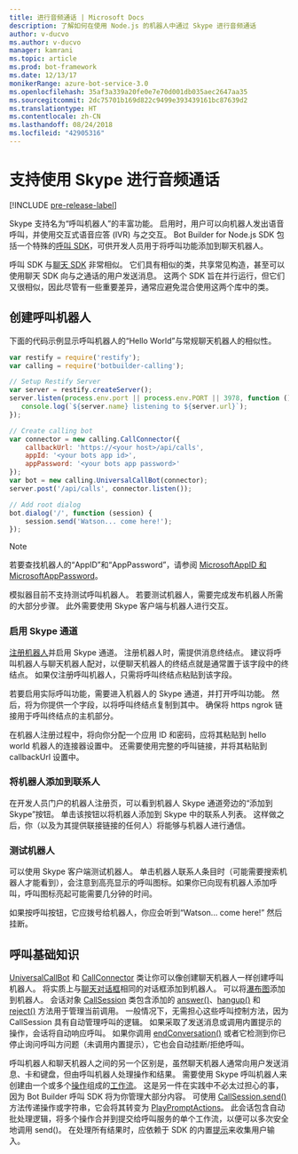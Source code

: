 ```yaml
---
title: 进行音频通话 | Microsoft Docs
description: 了解如何在使用 Node.js 的机器人中通过 Skype 进行音频通话
author: v-ducvo
ms.author: v-ducvo
manager: kamrani
ms.topic: article
ms.prod: bot-framework
ms.date: 12/13/17
monikerRange: azure-bot-service-3.0
ms.openlocfilehash: 35af3a339a20fe0e7e70d001db035aec2647aa35
ms.sourcegitcommit: 2dc75701b169d822c9499e393439161bc87639d2
ms.translationtype: HT
ms.contentlocale: zh-CN
ms.lasthandoff: 08/24/2018
ms.locfileid: "42905316"
---
```

# <a name="support-audio-calls-with-skype"></a>支持使用 Skype 进行音频通话

[!INCLUDE [pre-release-label](../includes/pre-release-label-v3.md)]

Skype 支持名为“呼叫机器人”的丰富功能。  启用时，用户可以向机器人发出语音呼叫，并使用交互式语音应答 (IVR) 与之交互。  Bot Builder for Node.js SDK 包括一个特殊的[呼叫 SDK][calling_sdk]，可供开发人员用于将呼叫功能添加到聊天机器人。   

呼叫 SDK 与[聊天 SDK][chat_sdk] 非常相似。 它们具有相似的类，共享常见构造，甚至可以使用聊天 SDK 向与之通话的用户发送消息。  这两个 SDK 旨在并行运行，但它们又很相似，因此尽管有一些重要差异，通常应避免混合使用这两个库中的类。  

## <a name="create-a-calling-bot"></a>创建呼叫机器人
下面的代码示例显示呼叫机器人的“Hello World”与常规聊天机器人的相似性。 

```javascript
var restify = require('restify');
var calling = require('botbuilder-calling');

// Setup Restify Server
var server = restify.createServer();
server.listen(process.env.port || process.env.PORT || 3978, function () {
   console.log(`${server.name} listening to ${server.url}`); 
});

// Create calling bot
var connector = new calling.CallConnector({
    callbackUrl: 'https://<your host>/api/calls',
    appId: '<your bots app id>',
    appPassword: '<your bots app password>'
});
var bot = new calling.UniversalCallBot(connector);
server.post('/api/calls', connector.listen());

// Add root dialog
bot.dialog('/', function (session) {
    session.send('Watson... come here!');
});
```

> [!NOTE]
> 若要查找机器人的“AppID”和“AppPassword”，请参阅 [MicrosoftAppID 和 MicrosoftAppPassword](~/bot-service-manage-overview.md#microsoftappid-and-microsoftapppassword)。

模拟器目前不支持测试呼叫机器人。 若要测试机器人，需要完成发布机器人所需的大部分步骤。  此外需要使用 Skype 客户端与机器人进行交互。 

### <a name="enable-the-skype-channel"></a>启用 Skype 通道
[注册机器人](../bot-service-quickstart-registration.md)并启用 Skype 通道。 注册机器人时，需提供消息终结点。 建议将呼叫机器人与聊天机器人配对，以便聊天机器人的终结点就是通常置于该字段中的终结点。  如果仅注册呼叫机器人，只需将呼叫终结点粘贴到该字段。  

若要启用实际呼叫功能，需要进入机器人的 Skype 通道，并打开呼叫功能。 然后，将为你提供一个字段，以将呼叫终结点复制到其中。 确保将 https ngrok 链接用于呼叫终结点的主机部分。

在机器人注册过程中，将向你分配一个应用 ID 和密码，应将其粘贴到 hello world 机器人的连接器设置中。 还需要使用完整的呼叫链接，并将其粘贴到 callbackUrl 设置中。

### <a name="add-bot-to-contacts"></a>将机器人添加到联系人
在开发人员门户的机器人注册页，可以看到机器人 Skype 通道旁边的“添加到 Skype”按钮。 单击该按钮以将机器人添加到 Skype 中的联系人列表。  这样做之后，你（以及为其提供联接链接的任何人）将能够与机器人进行通信。

### <a name="test-your-bot"></a>测试机器人
可以使用 Skype 客户端测试机器人。 单击机器人联系人条目时（可能需要搜索机器人才能看到），会注意到高亮显示的呼叫图标。如果你已向现有机器人添加呼叫，呼叫图标亮起可能需要几分钟的时间。  

如果按呼叫按钮，它应拨号给机器人，你应会听到“Watson... come here!” 然后挂断。

## <a name="calling-basics"></a>呼叫基础知识
[UniversalCallBot](http://docs.botframework.com/en-us/node/builder/calling-reference/classes/_botbuilder_d_.universalcallbot) 和 [CallConnector](http://docs.botframework.com/en-us/node/builder/calling-reference/classes/_botbuilder_d_.callconnector) 类让你可以像创建聊天机器人一样创建呼叫机器人。 将实质上与[聊天对话框](bot-builder-nodejs-manage-conversation-flow.md)相同的对话框添加到机器人。 可以将[瀑布图](bot-builder-nodejs-prompts.md)添加到机器人。 会话对象 [CallSession](http://docs.botframework.com/en-us/node/builder/calling-reference/classes/_botbuilder_d_.callsession) 类包含添加的 [answer()](http://docs.botframework.com/en-us/node/builder/calling-reference/classes/_botbuilder_d_.callsession#answer)、[hangup()](http://docs.botframework.com/en-us/node/builder/calling-reference/classes/_botbuilder_d_.callsession#hangup) 和 [reject()](http://docs.botframework.com/en-us/node/builder/calling-reference/classes/_botbuilder_d_.callsession#reject) 方法用于管理当前调用。 一般情况下，无需担心这些呼叫控制方法，因为 CallSession 具有自动管理呼叫的逻辑。 如果采取了发送消息或调用内置提示的操作，会话将自动响应呼叫。 如果你调用 [endConversation()](http://docs.botframework.com/en-us/node/builder/calling-reference/classes/_botbuilder_d_.callsession#endconversation) 或者它检测到你已停止询问呼叫方问题（未调用内置提示），它也会自动挂断/拒绝呼叫。

呼叫机器人和聊天机器人之间的另一个区别是，虽然聊天机器人通常向用户发送消息、卡和键盘，但由呼叫机器人处理操作和结果。 需要使用 Skype 呼叫机器人来创建由一个或多个[操作](http://docs.botframework.com/en-us/node/builder/calling-reference/interfaces/_botbuilder_d_.iaction)组成的[工作流](http://docs.botframework.com/en-us/node/builder/calling-reference/interfaces/_botbuilder_d_.iworkflow)。  这是另一件在实践中不必太过担心的事，因为 Bot Builder 呼叫 SDK 将为你管理大部分内容。 可使用 [CallSession.send()](http://docs.botframework.com/en-us/node/builder/calling-reference/classes/_botbuilder_d_.callsession#send) 方法传递操作或字符串，它会将其转变为 [PlayPromptActions](http://docs.botframework.com/en-us/node/builder/calling-reference/classes/_botbuilder_d_.playpromptaction)。  此会话包含自动批处理逻辑，将多个操作合并到提交给呼叫服务的单个工作流，以便可以多次安全地调用 send()。  在处理所有结果时，应依赖于 SDK 的内置[提示](bot-builder-nodejs-prompts.md)来收集用户输入。  

[calling_sdk]: http://docs.botframework.com/en-us/node/builder/calling-reference/modules/_botbuilder_d_
[chat_sdk]: http://docs.botframework.com/en-us/node/builder/chat-reference/modules/_botbuilder_d_
